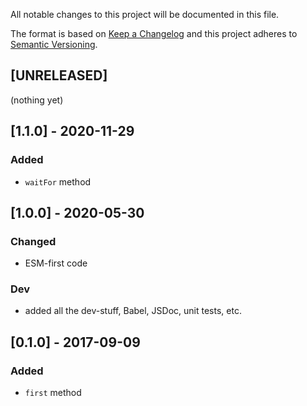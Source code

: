 All notable changes to this project will be documented in this file.

The format is based on [Keep a Changelog](http://keepachangelog.com/en/1.0.0/)
and this project adheres to [Semantic Versioning](http://semver.org/spec/v2.0.0.html).

## [UNRELEASED]
(nothing yet)

## [1.1.0] - 2020-11-29
### Added
- `waitFor` method

## [1.0.0] - 2020-05-30
### Changed
- ESM-first code
### Dev
- added all the dev-stuff, Babel, JSDoc, unit tests, etc.

## [0.1.0] - 2017-09-09
### Added
- `first` method
